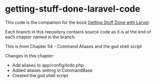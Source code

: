 getting-stuff-done-laravel-code
===============================

This code is the companion for the book [Getting Stuff Done with Larvel](https://leanpub.com/gettingstuffdonelaravel).

Each branch in this repository contains source code as it is at the end of each chapter named in the branch.

This is from Chapter 54 - Command Aliases and the gsd shell script

Changes in this chapter:

* Add aliases to app/config/todo.php
* Added aliases setting in CommandBase
* Created the gsd shell script